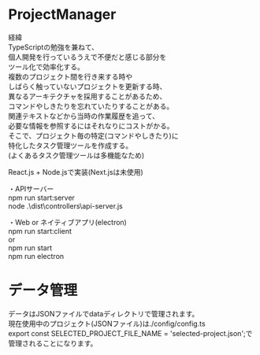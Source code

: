 # ProjectManager

経緯  
TypeScriptの勉強を兼ねて、  
個人開発を行っているうえで不便だと感じる部分を  
ツール化で効率化する。  
複数のプロジェクト間を行き来する時や  
しばらく触っていないプロジェクトを更新する時、  
異なるアーキテクチャを採用することがあるため、  
コマンドやしきたりを忘れていたりすることがある。  
関連テキストなどから当時の作業履歴を追って、  
必要な情報を参照するにはそれなりにコストがかる。  
そこで、プロジェクト毎の特定(コマンドやしきたり)に  
特化したタスク管理ツールを作成する。  
(よくあるタスク管理ツールは多機能なため)

React.js + Node.jsで実装(Next.jsは未使用)

・APIサーバー  
npm run start:server  
node .\dist\controllers\api-server.js

・Web or ネイティブアプリ(electron)  
npm run start:client  
or  
npm run start  
npm run electron

# データ管理
データはJSONファイルでdataディレクトリで管理されます。  
現在使用中のプロジェクト(JSONファイル)は./config/config.ts  
export const SELECTED_PROJECT_FILE_NAME = 'selected-project.json';で  
管理されることになります。
